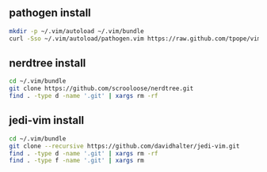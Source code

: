 ## pathogen install

```bash
mkdir -p ~/.vim/autoload ~/.vim/bundle
curl -Sso ~/.vim/autoload/pathogen.vim https://raw.github.com/tpope/vim-pathogen/master/autoload/pathogen.vim
```

## nerdtree install

```bash
cd ~/.vim/bundle
git clone https://github.com/scrooloose/nerdtree.git
find . -type d -name '.git' | xargs rm -rf
```

## jedi-vim install

```bash
cd ~/.vim/bundle
git clone --recursive https://github.com/davidhalter/jedi-vim.git
find . -type d -name '.git' | xargs rm -rf
find . -type f -name '.git' | xargs rm
```
